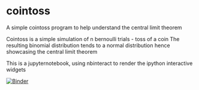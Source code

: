 # cointoss
A simple cointoss program to help understand the central limit theorem

Cointoss is a simple simulation of n bernoulli trials - toss of a coin
The resulting binomial distribution tends to a normal distribution
hence showcasing the central limit theorem

This is a jupyternotebook, using nbinteract to render the ipython interactive widgets

[![Binder](https://mybinder.org/badge_logo.svg)](https://mybinder.org/v2/gh/gowrithampi/cointoss/master?filepath=%2Fcointoss.ipynb)
